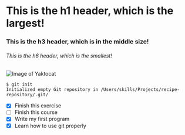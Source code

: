# This is the h1 header, which is the largest!
### This is the h3 header, which is in the middle size!
###### This is the h6 header, which is the smallest!

<!-- This is the image part --> 
![Image of Yaktocat](https://octodex.github.com/images/yaktocat.png)

<!-- Adding the code block -->
```
$ git init
Initialized empty Git repository in /Users/skills/Projects/recipe-repository/.git/
```

<!-- Adding in a task list -->
- [x] Finish this exercise
- [ ] Finish this course
- [x] Write my first program
- [x] Learn how to use git properly
